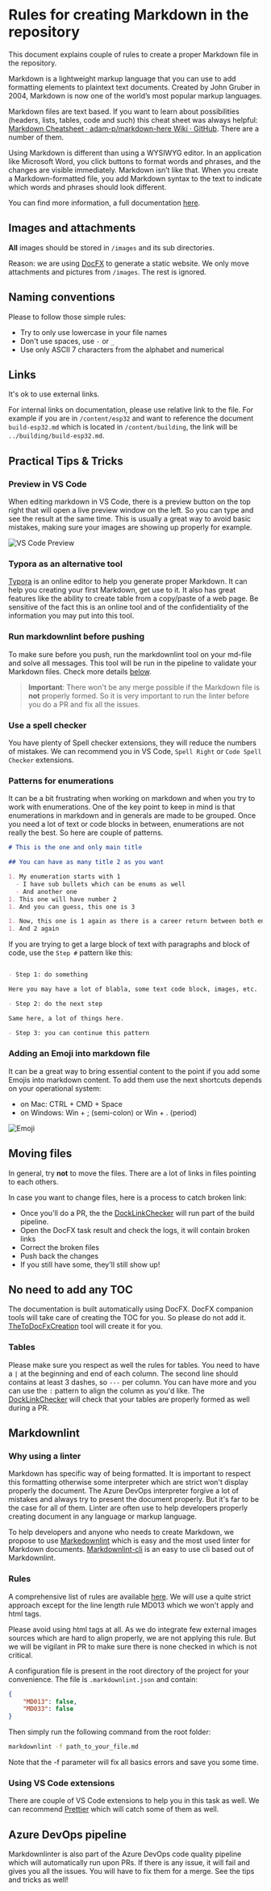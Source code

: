 # Rules for creating Markdown in the repository

This document explains couple of rules to create a proper Markdown file in the repository.

Markdown is a lightweight markup language that you can use to add formatting elements to plaintext text documents. Created by John Gruber in 2004, Markdown is now one of the world’s most popular markup languages.

Markdown files are text based. If you want to learn about possibilities (headers, lists, tables, code and such) this cheat sheet was always helpful: [Markdown Cheatsheet · adam-p/markdown-here Wiki · GitHub](https://github.com/adam-p/markdown-here/wiki/Markdown-Cheatsheet). There are a number of them.

Using Markdown is different than using a WYSIWYG editor. In an application like Microsoft Word, you click buttons to format words and phrases, and the changes are visible immediately. Markdown isn’t like that. When you create a Markdown-formatted file, you add Markdown syntax to the text to indicate which words and phrases should look different.

You can find more information, a full documentation [here](https://www.markdownguide.org/).

## Images and attachments

**All** images should be stored in `/images` and its sub directories.

Reason: we are using [DocFX](https://dotnet.github.io/docfx/) to generate a static website. We only move attachments and pictures from `/images`. The rest is ignored.

## Naming conventions

Please to follow those simple rules:

- Try to only use lowercase in your file names
- Don't use spaces, use `-` or `_`
- Use only ASCII 7 characters from the alphabet and numerical

## Links

It's ok to use external links.

For internal links on documentation, please use relative link to the file. For example if you are in `/content/esp32` and want to reference the document `build-esp32.md` which is located in `/content/building`, the link will be `../building/build-esp32.md`.

## Practical Tips & Tricks

### Preview in VS Code

When editing markdown in VS Code, there is a preview button on the top right that will open a live preview window on the left. So you can type and see the result at the same time. This is usually a great way to avoid basic mistakes, making sure your images are showing up properly for example.

![VS Code Preview](../../images/VSCodeMdPreview.gif)

### Typora as an alternative tool

[Typora](https://typora.io/) is an online editor to help you generate proper Markdown. It can help you creating your first Markdown, get use to it. It also has great features like the ability to create table from a copy/paste of a web page. Be sensitive of the fact this is an online tool and of the confidentiality of the information you may put into this tool.

### Run markdownlint before pushing

To make sure before you push, run the markdownlint tool on your md-file and solve all messages. This tool will be run in the pipeline to validate your Markdown files. Check more details [below](#markdownlint).

> **Important**: There won't be any merge possible if the Markdown file is **not** properly formed. So it is very important to run the linter before you do a PR and fix all the issues.

### Use a spell checker

You have plenty of Spell checker extensions, they will reduce the numbers of mistakes. We can recommend you in VS Code, `Spell Right` or `Code Spell Checker` extensions.

### Patterns for enumerations

It can be a bit frustrating when working on markdown and when you try to work with enumerations. One of the key point to keep in mind is that enumerations in markdown and in generals are made to be grouped. Once you need a lot of text or code blocks in between, enumerations are not really the best. So here are couple of patterns.

```markdown
# This is the one and only main title

## You can have as many title 2 as you want

1. My enumeration starts with 1
  - I have sub bullets which can be enums as well
  - And another one
1. This one will have number 2
1. And you can guess, this one is 3

1. Now, this one is 1 again as there is a career return between both enums
1. And 2 again

```

If you are trying to get a large block of text with paragraphs and block of code, use the `Step #` pattern like this:

```markdown

- Step 1: do something

Here you may have a lot of blabla, some text code block, images, etc.

- Step 2: do the next step

Same here, a lot of things here.

- Step 3: you can continue this pattern

```

### Adding an Emoji into markdown file

It can be a great way to bring essential content to the point if you add some Emojis into markdown content. To add them use the next shortcuts depends on your operational system:

- on Mac: CTRL + CMD + Space
- on Windows: Win + ; (semi-colon) or Win + . (period)

![Emoji](../../images/markdown-icons.png)

## Moving files

In general, try **not** to move the files. There are a lot of links in files pointing to each others.

In case you want to change files, here is a process to catch broken link:

- Once you'll do a PR, the the [DockLinkChecker](https://github.com/nanoframework/nanoframework.github.io/blob/538b9fee8631ec30a11805da24c3bc23ef030e4f/azure-pipelines.yml#L236) will run part of the build pipeline.
- Open the DocFX task result and check the logs, it will contain broken links
- Correct the broken files
- Push back the changes
- If you still have some, they'll still show up!

## No need to add any TOC

The documentation is built automatically using DocFX. DocFX companion tools will take care of creating the TOC for you. So please do not add it. [TheToDocFxCreation](https://github.com/nanoframework/nanoframework.github.io/blob/538b9fee8631ec30a11805da24c3bc23ef030e4f/azure-pipelines.yml#L228) tool will create it for you.

### Tables

Please make sure you respect as well the rules for tables. You need to have a `|` at the beginning and end of each column. The second line should contains at least 3 dashes, so `---` per column. You can have more and you can use the `:` pattern to align the column as you'd like. The [DockLinkChecker](https://github.com/nanoframework/nanoframework.github.io/blob/538b9fee8631ec30a11805da24c3bc23ef030e4f/azure-pipelines.yml#L236) will check that your tables are properly formed as well during a PR.

## Markdownlint

### Why using a linter

Markdown has specific way of being formatted. It is important to respect this formatting otherwise some interpreter which are strict won't display properly the document. The Azure DevOps interpreter forgive a lot of mistakes and always try to present the document properly. But it's far to be the case for all of them. Linter are often use to help developers properly creating document in any language or markup language.

To help developers and anyone who needs to create Markdown, we propose to use [Markedownlint](https://github.com/DavidAnson/markdownlint) which is easy and the most used linter for Markdown documents. [Markdownlint-cli](https://github.com/igorshubovych/markdownlint-cli) is an easy to use cli based out of Markdownlint.

### Rules

A comprehensive list of rules are available [here](https://github.com/DavidAnson/markdownlint/blob/main/doc/Rules.md). We will use a quite strict approach except for the line length rule MD013 which we won't apply and html tags.

Please avoid using html tags at all. As we do integrate few external images sources which are hard to align properly, we are not applying this rule. But we will be vigilant in PR to make sure there is none checked in which is not critical.

A configuration file is present in the root directory of the project for your convenience. The file is `.markdownlint.json` and contain:

```json
{
    "MD013": false,
    "MD033": false
}
```

Then simply run the following command from the root folder:

```bash
markdownlint -f path_to_your_file.md
```

Note that the -f parameter will fix all basics errors and save you some time.

### Using VS Code extensions

There are couple of VS Code extensions to help you in this task as well. We can recommend [Prettier](https://marketplace.visualstudio.com/items?itemName=esbenp.prettier-vscode) which will catch some of them as well.

## Azure DevOps pipeline

Markdownlinter is also part of the Azure DevOps code quality pipeline which will automatically run upon PRs. If there is any issue, it will fail and gives you all the issues. You will have to fix them for a merge. See the tips and tricks as well!
